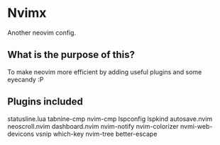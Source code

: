 # Nvimx
Another neovim config.

## What is the purpose of this?

To make neovim more efficient by adding useful plugins and some eyecandy :P

## Plugins included

statusline.lua 
tabnine-cmp
nvim-cmp
lspconfig
lspkind
autosave.nvim
neoscroll.nvim
dashboard.nvim 
nvim-notify
nvim-colorizer
nvmi-web-devicons
vsnip 
which-key 
nvim-tree
better-escape
